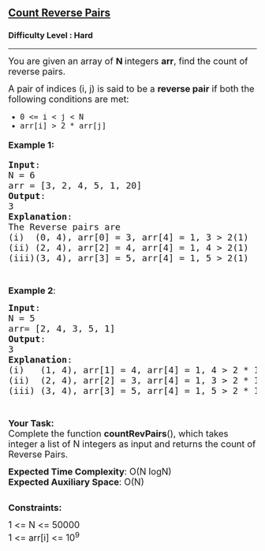 <h2><a href="https://practice.geeksforgeeks.org/problems/count-reverse-pairs/1">Count Reverse Pairs</a></h2><h3>Difficulty Level : Hard</h3><hr><div class="problems_problem_content__Xm_eO"><p><span style="font-size:18px">You are given an array of <strong>N </strong>integers <strong>arr</strong>, find&nbsp;the count of reverse pairs.&nbsp;</span></p>

<p><span style="font-size:18px">A pair of indices (i, j) is said to be a&nbsp;<strong>reverse pair</strong>&nbsp;if both the following conditions are met:</span></p>

<ul>
	<li><span style="font-size:18px"><code>0 &lt;= i &lt; j &lt; N</code>&nbsp;</span></li>
	<li><span style="font-size:18px"><code>arr[i] &gt; 2 * arr[j]</code></span></li>
</ul>

<h4><span style="font-size:18px"><strong>Example 1</strong>:</span></h4>

<pre><span style="font-size:18px"><strong>Input</strong>:
N = 6
arr = [3, 2, 4, 5, 1, 20]
<strong>Output</strong>:
3
<strong>Explanation</strong>:
The Reverse pairs are 
(i)  (0, 4), arr[0] = 3, arr[4] = 1, 3 &gt; 2(1) 
(ii) (2, 4), arr[2] = 4, arr[4] = 1, 4 &gt; 2(1) 
(iii)(3, 4), arr[3] = 5, arr[4] = 1, 5 &gt; 2(1) </span>
</pre>

<p>&nbsp;</p>

<p><span style="font-size:18px"><strong>Example 2</strong>:</span></p>

<pre><span style="font-size:18px"><strong>Input</strong>: 
N = 5
arr= [2, 4, 3, 5, 1]
<strong>Output</strong>: 
3
<strong>Explanation</strong>: </span>
<span style="font-size:18px">(i)   (1, 4), arr[1] = 4, arr[4] = 1, 4 &gt; 2 * 1
(ii)  (2, 4), arr[2] = 3, arr[4] = 1, 3 &gt; 2 * 1
(iii) (3, 4), arr[3] = 5, arr[4] = 1, 5 &gt; 2 * 1</span></pre>

<p>&nbsp;</p>

<p><span style="font-size:18px"><strong>Your Task:</strong><br>
Complete the function <strong>countRevPairs</strong>(), which takes integer a list of N integers as input and returns the<em>&nbsp;</em>count of Reverse Pairs.</span></p>

<p><span style="font-size:18px"><strong>Expected Time Complexity</strong>: O(N logN)<br>
<strong>Expected Auxiliary Space</strong>: O(N)</span></p>

<p><br>
<span style="font-size:18px"><strong>Constraints:</strong></span></p>

<p><span style="font-size:18px">1 &lt;= N &lt;= 50000<br>
1 &lt;= arr[i] &lt;= 10<sup>9</sup></span></p>
</div>